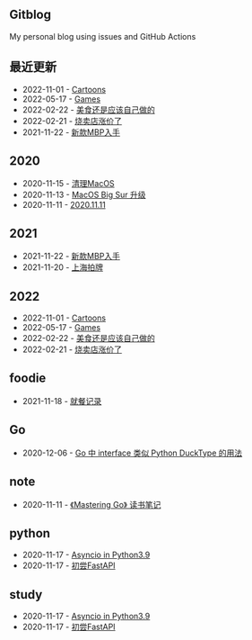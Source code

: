## Gitblog
My personal blog using issues and GitHub Actions
## 最近更新
- 2022-11-01 - [Cartoons](https://github.com/bonfy/gitblog/issues/14)
- 2022-05-17 - [Games](https://github.com/bonfy/gitblog/issues/13)
- 2022-02-22 - [美食还是应该自己做的](https://github.com/bonfy/gitblog/issues/12)
- 2022-02-21 - [烧卖店涨价了](https://github.com/bonfy/gitblog/issues/11)
- 2021-11-22 - [新款MBP入手](https://github.com/bonfy/gitblog/issues/10)
## 2020
- 2020-11-15 - [清理MacOS](https://github.com/bonfy/gitblog/issues/4)
- 2020-11-13 - [MacOS Big Sur 升级](https://github.com/bonfy/gitblog/issues/3)
- 2020-11-11 - [2020.11.11](https://github.com/bonfy/gitblog/issues/1)
## 2021
- 2021-11-22 - [新款MBP入手](https://github.com/bonfy/gitblog/issues/10)
- 2021-11-20 - [上海拍牌](https://github.com/bonfy/gitblog/issues/9)
## 2022
- 2022-11-01 - [Cartoons](https://github.com/bonfy/gitblog/issues/14)
- 2022-05-17 - [Games](https://github.com/bonfy/gitblog/issues/13)
- 2022-02-22 - [美食还是应该自己做的](https://github.com/bonfy/gitblog/issues/12)
- 2022-02-21 - [烧卖店涨价了](https://github.com/bonfy/gitblog/issues/11)
## foodie
- 2021-11-18 - [就餐记录](https://github.com/bonfy/gitblog/issues/8)
## Go
- 2020-12-06 - [Go 中 interface 类似 Python DuckType 的用法](https://github.com/bonfy/gitblog/issues/7)
## note
- 2020-11-11 - [《Mastering Go》 读书笔记](https://github.com/bonfy/gitblog/issues/2)
## python
- 2020-11-17 - [Asyncio in Python3.9](https://github.com/bonfy/gitblog/issues/6)
- 2020-11-17 - [初尝FastAPI](https://github.com/bonfy/gitblog/issues/5)
## study
- 2020-11-17 - [Asyncio in Python3.9](https://github.com/bonfy/gitblog/issues/6)
- 2020-11-17 - [初尝FastAPI](https://github.com/bonfy/gitblog/issues/5)
